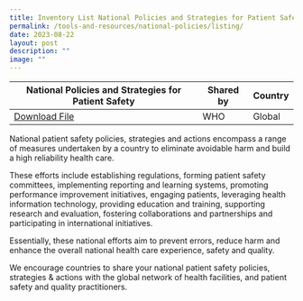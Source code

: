 ```yaml
---
title: Inventory List National Policies and Strategies for Patient Safety
permalink: /tools-and-resources/national-policies/listing/
date: 2023-08-22
layout: post
description: ""
image: ""
---
```

| National Policies and Strategies for Patient Safety | Shared by | Country |
| -------- | -------- | -------- |
| [Download File](/files/gkpslinka08-20232008_inventory%20list%20national%20policies%20and%20strategies%20for%20patient%20safety.pdf)  | WHO    | Global     |

National patient safety policies, strategies and actions encompass a range of measures undertaken by a country to eliminate avoidable harm and build a high reliability health care.

These efforts include establishing regulations, forming patient safety committees, implementing reporting and learning systems, promoting performance improvement initiatives, engaging patients, leveraging health information technology, providing education and training, supporting research and evaluation, fostering collaborations and partnerships and participating in international initiatives.

Essentially, these national efforts aim to prevent errors, reduce harm and enhance the overall national health care experience, safety and quality.  

We encourage countries to share your national patient safety policies, strategies & actions with the global network of health facilities, and patient safety and quality practitioners.